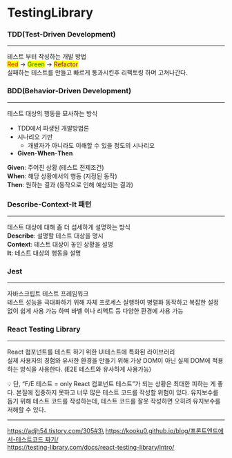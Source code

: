 # TestingLibrary

### **TDD(Test-Driven Development)**

***

테스트 부터 작성하는 개발 방법\
<mark style="color:red;">Red</mark> → <mark style="color:green;">Green</mark> → <mark style="color:purple;">Refactor</mark>\
실패하는 테스트를 만들고 빠르게 통과시킨후 리팩토링 하며 고쳐나간다.

### **BDD(Behavior-Driven Development)**

***

테스트 대상의 행동을 묘사하는 방식

* TDD에서 파생된 개발방법론
* 시나리오 기반
  * 개발자가 아니라도 이해할 수 있을 정도의 시나리오
* **Given**-**When**-**Then**

**Given**: 주어진 상황 (테스트 전제조건)\
**When**: 해당 상황에서의 행동 (지정된 동작)\
**Then**: 원하는 결과 (동작으로 인해 예상되는 결과)

### **Describe-Context-It 패턴**

***

테스트 대상에 대해 좀 더 섬세하게 설명하는 방식\
**Describe**: 설명할 테스트 대상을 명시\
**Context**: 테스트 대상이 놓인 상황을 설명\
**It**: 테스트 대상의 행동을 설명

### Jest

***

자바스크립트 테스트 프레임워크\
테스트 성능을 극대화하기 위해 자체 프로세스 실행하여 병렬화 동작하고 복잡한 설정 없이 쉽게 사용 가능 하며 바벨 이나 리액트 등 다양한 환경에 사용 가능

### React Testing Library

***

React 컴포넌트를 테스트 하기 위한 UI테스트에 특화된 라이브러리\
실제 사용자의 경험와 유사한 환경을 만들기 위해 가상 DOM이 아닌 실제 DOM에 적용하는 방식을 사용한다. (E2E 테스트와 유사하게 사용가능)

💡 단, “F/E 테스트 = only React 컴포넌트 테스트”가 되는 상황은 최대한 피하는 게 좋다. 본질에 집중하지 못하고 너무 많은 테스트 코드를 작성할 위험이 있다. 유지보수를 돕기 위해 테스트 코드를 작성하는데, 테스트 코드를 잘못 작성하면 오히려 유지보수를 저해할 수 있다.

***

https://adjh54.tistory.com/305#3\
[https://kooku0.github.io/blog/프론트엔드에서-테스트코드 짜기/](https://kooku0.github.io/blog/%ED%94%84%EB%A1%A0%ED%8A%B8%EC%97%94%EB%93%9C%EC%97%90%EC%84%9C-%ED%85%8C%EC%8A%A4%ED%8A%B8%EC%BD%94%EB%93%9C%20%EC%A7%9C%EA%B8%B0/)\
https://testing-library.com/docs/react-testing-library/intro/
